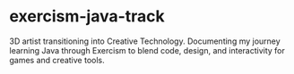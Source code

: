 # exercism-java-track
 3D artist transitioning into Creative Technology. Documenting my journey learning Java through Exercism to blend code, design, and interactivity for games and creative tools.
